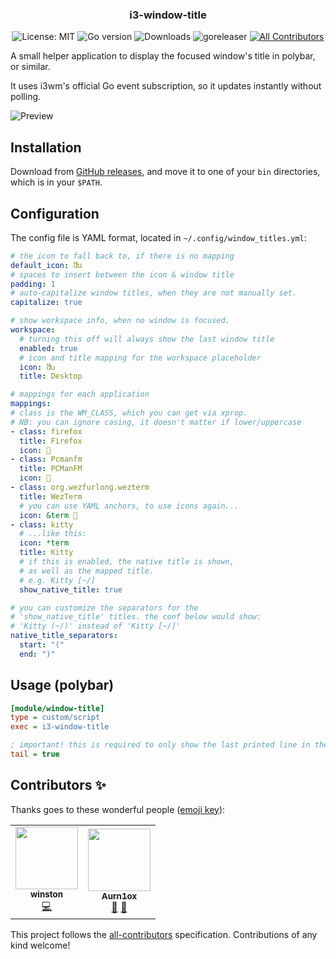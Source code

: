 <h3 align="center">
  i3-window-title
</h3>

<p align="center">
  <img alt="License: MIT" src="https://img.shields.io/github/license/nekowinston/i3-window-title">
  <img alt="Go version" src="https://img.shields.io/github/go-mod/go-version/nekowinston/i3-window-title">
  <img alt="Downloads" src="https://img.shields.io/github/downloads/nekowinston/i3-window-title/total">
  <img alt="goreleaser" src="https://github.com/nekowinston/i3-window-title/actions/workflows/release.yml/badge.svg">
<!-- ALL-CONTRIBUTORS-BADGE:START - Do not remove or modify this section -->
<a href='#contributors-'><img alt='All Contributors' src='https://img.shields.io/badge/all_contributors-2-orange.svg'/></a>
<!-- ALL-CONTRIBUTORS-BADGE:END -->
</p>

A small helper application to display the focused window's title in polybar, or similar.

It uses i3wm's official Go event subscription, so it updates instantly without polling.

![Preview](assets/preview.gif)

## Installation

Download from [GitHub releases](https://github.com/nekowinston/i3-window-title/releases),
and move it to one of your `bin` directories, which is in your `$PATH`.

## Configuration

The config file is YAML format, located in `~/.config/window_titles.yml`:

```yaml
# the icon to fall back to, if there is no mapping
default_icon: ﬓ
# spaces to insert between the icon & window title
padding: 1
# auto-capitalize window titles, when they are not manually set.
capitalize: true

# show workspace info, when no window is focused.
workspace:
  # turning this off will always show the last window title
  enabled: true 
  # icon and title mapping for the workspace placeholder
  icon: ﬓ
  title: Desktop

# mappings for each application
mappings:
# class is the WM_CLASS, which you can get via xprop.
# NB: you can ignore casing, it doesn't matter if lower/uppercase
- class: firefox
  title: Firefox
  icon: 
- class: Pcmanfm
  title: PCManFM
  icon: 
- class: org.wezfurlong.wezterm
  title: WezTerm
  # you can use YAML anchors, to use icons again...
  icon: &term 
- class: kitty
  # ...like this:
  icon: *term
  title: Kitty
  # if this is enabled, the native title is shown,
  # as well as the mapped title.
  # e.g. Kitty [~/]
  show_native_title: true

# you can customize the separators for the
# 'show_native_title' titles. the conf below would show:
# 'Kitty (~/)' instead of 'Kitty [~/]'
native_title_separators:
  start: "("
  end: ")"
```

## Usage (polybar)

```ini
[module/window-title]
type = custom/script
exec = i3-window-title

; important! this is required to only show the last printed line in the bar
tail = true
```

## Contributors ✨

Thanks goes to these wonderful people ([emoji key](https://allcontributors.org/docs/en/emoji-key)):

<!-- ALL-CONTRIBUTORS-LIST:START - Do not remove or modify this section -->
<!-- prettier-ignore-start -->
<!-- markdownlint-disable -->
<table>
  <tr>
    <td align="center"><a href="https://winston.sh/"><img src="https://avatars.githubusercontent.com/u/79978224?v=4?s=100" width="100px;" alt=""/><br /><sub><b>winston</b></sub></a><br /><a href="https://github.com/nekowinston/i3-window-title/commits?author=nekowinston" title="Code">💻</a></td>
    <td align="center"><a href="https://github.com/Aurn1ox"><img src="https://avatars.githubusercontent.com/u/87845319?v=4?s=100" width="100px;" alt=""/><br /><sub><b>Aurn1ox</b></sub></a><br /><a href="#ideas-Aurn1ox" title="Ideas, Planning, & Feedback">🤔</a> <a href="#userTesting-Aurn1ox" title="User Testing">📓</a></td>
  </tr>
</table>

<!-- markdownlint-restore -->
<!-- prettier-ignore-end -->

<!-- ALL-CONTRIBUTORS-LIST:END -->

This project follows the [all-contributors](https://github.com/all-contributors/all-contributors) specification. Contributions of any kind welcome!
